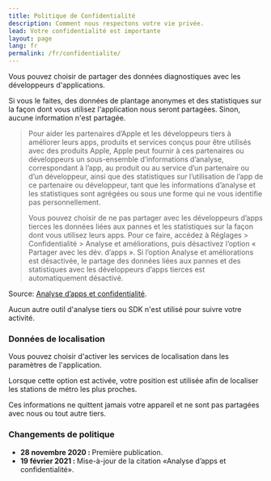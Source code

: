 ```yaml
---
title: Politique de Confidentialité
description: Comment nous respectons votre vie privée.
lead: Votre confidentialité est importante
layout: page
lang: fr
permalink: /fr/confidentialite/
---
```


Vous pouvez choisir de partager des données diagnostiques avec les développeurs d'applications. 

Si vous le faites, des données de plantage anonymes et des statistiques sur la façon dont vous utilisez l'application nous seront partagées. Sinon, aucune information n'est partagée.

  > Pour aider les partenaires d’Apple et les développeurs tiers à améliorer leurs apps, produits et services conçus pour être utilisés avec des produits Apple, Apple peut fournir à ces partenaires ou développeurs un sous-ensemble d’informations d’analyse, correspondant à l’app, au produit ou au service d’un partenaire ou d’un développeur, ainsi que des statistiques sur l’utilisation de l’app de ce partenaire ou développeur, tant que les informations d’analyse et les statistiques sont agrégées ou sous une forme qui ne vous identifie pas personnellement.
  > 
  > Vous pouvez choisir de ne pas partager avec les développeurs d’apps tierces les données liées aux pannes et les statistiques sur la façon dont vous utilisez leurs apps. Pour ce faire, accédez à Réglages > Confidentialité > Analyse et améliorations, puis désactivez l’option « Partager avec les dév. d’apps ». Si l’option Analyse et améliorations est désactivée, le partage des données liées aux pannes et des statistiques avec les développeurs d’apps tierces est automatiquement désactivé.

Source: [Analyse d’apps et confidentialité][apple-privacy].

Aucun autre outil d'analyse tiers ou SDK n'est utilisé pour suivre votre activité.

### Données de localisation

Vous pouvez choisir d'activer les services de localisation dans les paramètres de l'application.

Lorsque cette option est activée, votre position est utilisée afin de localiser les stations de métro les plus proches. 

Ces informations ne quittent jamais votre appareil et ne sont pas partagées avec nous ou tout autre tiers.

### Changements de politique

<ul id="privacy-policy-changelog">
    <li><strong>28 novembre 2020 : </strong>Première publication.</li>
    <li><strong>19 février 2021 : </strong>Mise-à-jour de la citation «Analyse d’apps et confidentialité».</li>
</ul>

[apple-privacy]: https://support.apple.com/fr-ca/HT210661